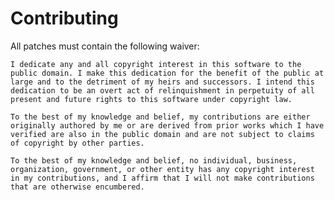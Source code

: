 # Contributing

All patches must contain the following waiver:

	I dedicate any and all copyright interest in this software to the
	public domain. I make this dedication for the benefit of the public at
	large and to the detriment of my heirs and successors. I intend this
	dedication to be an overt act of relinquishment in perpetuity of all
	present and future rights to this software under copyright law.

	To the best of my knowledge and belief, my contributions are either
	originally authored by me or are derived from prior works which I have
	verified are also in the public domain and are not subject to claims
	of copyright by other parties.

	To the best of my knowledge and belief, no individual, business,
	organization, government, or other entity has any copyright interest
	in my contributions, and I affirm that I will not make contributions
	that are otherwise encumbered.

